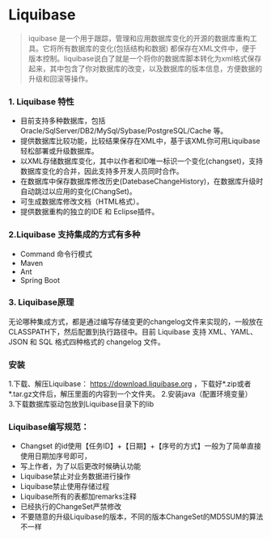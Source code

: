 # Liquibase 

> iquibase 是一个用于跟踪，管理和应用数据库变化的开源的数据库重构工具。它将所有数据库的变化(包括结构和数据) 都保存在XML文件中，便于版本控制。liquibase说白了就是一个将你的数据库脚本转化为xml格式保存起来，其中包含了你对数据库的改变，以及数据库的版本信息，方便数据的升级和回滚等操作。

### 1. Liquibase 特性

* 目前支持多种数据库，包括Oracle/SqlServer/DB2/MySql/Sybase/PostgreSQL/Cache 等。
* 提供数据库比较功能，比较结果保存在XML中，基于该XML你可用Liquibase轻松部署或升级数据库。
* 以XML存储数据库变化，其中以作者和ID唯一标识一个变化(changset)，支持数据库变化的合并，因此支持多开发人员同时合作。
* 在数据库中保存数据库修改历史(DatebaseChangeHistory)，在数据库升级时自动跳过以应用的变化(ChangSet)。
* 可生成数据库修改文档（HTML格式）。
* 提供数据重构的独立的IDE 和 Eclipse插件。

### 2.Liquibase 支持集成的方式有多种

* Command 命令行模式
* Maven
* Ant
* Spring Boot

### 3. Liquibase原理
无论哪种集成方式，都是通过编写存储变更的changelog文件来实现的，一般放在CLASSPATH下，然后配置到执行路径中。目前 Liquibase 支持 XML、YAML、JSON 和 SQL 格式四种格式的 changelog 文件。


### 安装

1.下载、解压Liquibase： https://download.liquibase.org ，下载好*.zip或者*.tar.gz文件后，解压里面的内容到一个文件夹。
2.安装java（配置环境变量）  
3.下载数据库驱动包放到Liquibase目录下的lib  


### Liquibase编写规范：

* Changset 的id使用【任务ID】+【日期】+【序号的方式】一般为了简单直接使用日期加序号即可，
* 写上作者，为了以后更改时候确认功能
* Liquibase禁止对业务数据进行操作
* Liquibase禁止使用存储过程
* Liquibase所有的表都加remarks注释
* 已经执行的ChangeSet严禁修改
* 不要随意的升级Liquibase的版本，不同的版本ChangeSet的MD5SUM的算法不一样
 
